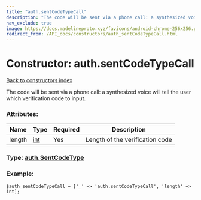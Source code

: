 ```yaml
---
title: "auth.sentCodeTypeCall"
description: "The code will be sent via a phone call: a synthesized voice will tell the user which verification code to input."
nav_exclude: true
image: https://docs.madelineproto.xyz/favicons/android-chrome-256x256.png
redirect_from: /API_docs/constructors/auth_sentCodeTypeCall.html
---
```

# Constructor: auth.sentCodeTypeCall  
[Back to constructors index](/API_docs/constructors/index.html)



The code will be sent via a phone call: a synthesized voice will tell the user which verification code to input.

### Attributes:

| Name     |    Type       | Required | Description |
|----------|---------------|----------|-------------|
|length|[int](/API_docs/types/int.html) | Yes|Length of the verification code|



### Type: [auth.SentCodeType](/API_docs/types/auth.SentCodeType.html)


### Example:

```
$auth_sentCodeTypeCall = ['_' => 'auth.sentCodeTypeCall', 'length' => int];
```  
